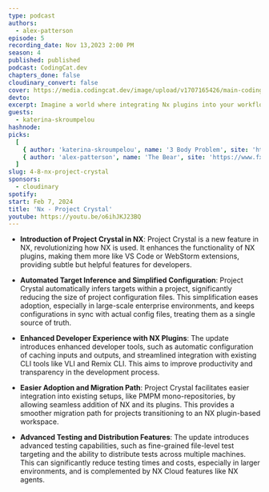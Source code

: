 ```yaml
---
type: podcast
authors:
  - alex-patterson
episode: 5
recording_date: Nov 13,2023 2:00 PM
season: 4
published: published
podcast: CodingCat.dev
chapters_done: false
cloudinary_convert: false
cover: https://media.codingcat.dev/image/upload/v1707165426/main-codingcatdev-photo/3_NxProjectCrystal.png
devto:
excerpt: Imagine a world where integrating Nx plugins into your workflow is as seamless as adding extensions to VSCode. That's the vision of Nx Project Crystal!
guests:
  - katerina-skroumpelou
hashnode:
picks:
  [
    { author: 'katerina-skroumpelou', name: '3 Body Problem', site: 'https://www.netflix.com/title/81024821' },
    { author: 'alex-patterson', name: 'The Bear', site: 'https://www.fxnetworks.com/shows/the-bear' }
  ]
slug: 4-8-nx-project-crystal
sponsors:
  - cloudinary
spotify:
start: Feb 7, 2024
title: 'Nx - Project Crystal'
youtube: https://youtu.be/o6ihJKJ23BQ
---
```


- **Introduction of Project Crystal in NX**: Project Crystal is a new feature in NX, revolutionizing how NX is used. It enhances the functionality of NX plugins, making them more like VS Code or WebStorm extensions, providing subtle but helpful features for developers.

- **Automated Target Inference and Simplified Configuration**: Project Crystal automatically infers targets within a project, significantly reducing the size of project configuration files. This simplification eases adoption, especially in large-scale enterprise environments, and keeps configurations in sync with actual config files, treating them as a single source of truth.

- **Enhanced Developer Experience with NX Plugins**: The update introduces enhanced developer tools, such as automatic configuration of caching inputs and outputs, and streamlined integration with existing CLI tools like VLI and Remix CLI. This aims to improve productivity and transparency in the development process.

- **Easier Adoption and Migration Path**: Project Crystal facilitates easier integration into existing setups, like PMPM mono-repositories, by allowing seamless addition of NX and its plugins. This provides a smoother migration path for projects transitioning to an NX plugin-based workspace.

- **Advanced Testing and Distribution Features**: The update introduces advanced testing capabilities, such as fine-grained file-level test targeting and the ability to distribute tests across multiple machines. This can significantly reduce testing times and costs, especially in larger environments, and is complemented by NX Cloud features like NX agents.
